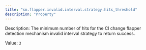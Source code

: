```yaml
---
title: "sm.flapper.invalid.interval.strategy.hits_threshold"
description: "Property"
---
```


Description: The minimum number of hits for the CI change flapper detection mechanism invalid interval strategy to return success.

Value: `3`